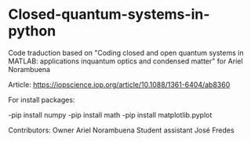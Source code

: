 # Closed-quantum-systems-in-python
Code traduction based on "Coding closed and open quantum systems in MATLAB: applications inquantum optics and condensed matter" for Ariel Norambuena

Article: https://iopscience.iop.org/article/10.1088/1361-6404/ab8360

For install packages:

-pip install numpy
-pip install math
-pip install matplotlib.pyplot

Contributors: 
Owner                 Ariel Norambuena
Student assistant     José Fredes

